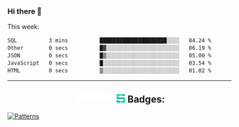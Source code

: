 ### Hi there 👋

This week:
<!--START_SECTION:waka-->

```txt
SQL          3 mins          █████████████████████░░░░   84.24 %
Other        0 secs          █▓░░░░░░░░░░░░░░░░░░░░░░░   06.19 %
JSON         0 secs          █▒░░░░░░░░░░░░░░░░░░░░░░░   05.00 %
JavaScript   0 secs          █░░░░░░░░░░░░░░░░░░░░░░░░   03.54 %
HTML         0 secs          ▒░░░░░░░░░░░░░░░░░░░░░░░░   01.02 %
```

<!--END_SECTION:waka-->

---

<h2 style="text-align:center; font-weight: bold;" align="center"><img src="https://github.com/layer5io/layer5/blob/master/.github/assets/images/layer5/layer5-light-no-trim.svg" width="115px"> Badges: </h2>

<a href= "https://meshery.layer5.io/user/04079145-d65d-4d0f-a40e-533d358bea83?tab=badges"><img height="224px" src = "https://badges.layer5.io/assets/badges/patterns/patterns.png" alt = "Patterns" /></a>
